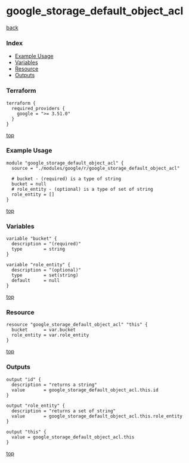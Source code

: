 # google_storage_default_object_acl

[back](../google.md)

### Index

- [Example Usage](#example-usage)
- [Variables](#variables)
- [Resource](#resource)
- [Outputs](#outputs)

### Terraform

```hcl
terraform {
  required_providers {
    google = ">= 3.51.0"
  }
}
```

[top](#index)

### Example Usage

```hcl
module "google_storage_default_object_acl" {
  source = "./modules/google/r/google_storage_default_object_acl"

  # bucket - (required) is a type of string
  bucket = null
  # role_entity - (optional) is a type of set of string
  role_entity = []
}
```

[top](#index)

### Variables

```hcl
variable "bucket" {
  description = "(required)"
  type        = string
}

variable "role_entity" {
  description = "(optional)"
  type        = set(string)
  default     = null
}
```

[top](#index)

### Resource

```hcl
resource "google_storage_default_object_acl" "this" {
  bucket      = var.bucket
  role_entity = var.role_entity
}
```

[top](#index)

### Outputs

```hcl
output "id" {
  description = "returns a string"
  value       = google_storage_default_object_acl.this.id
}

output "role_entity" {
  description = "returns a set of string"
  value       = google_storage_default_object_acl.this.role_entity
}

output "this" {
  value = google_storage_default_object_acl.this
}
```

[top](#index)